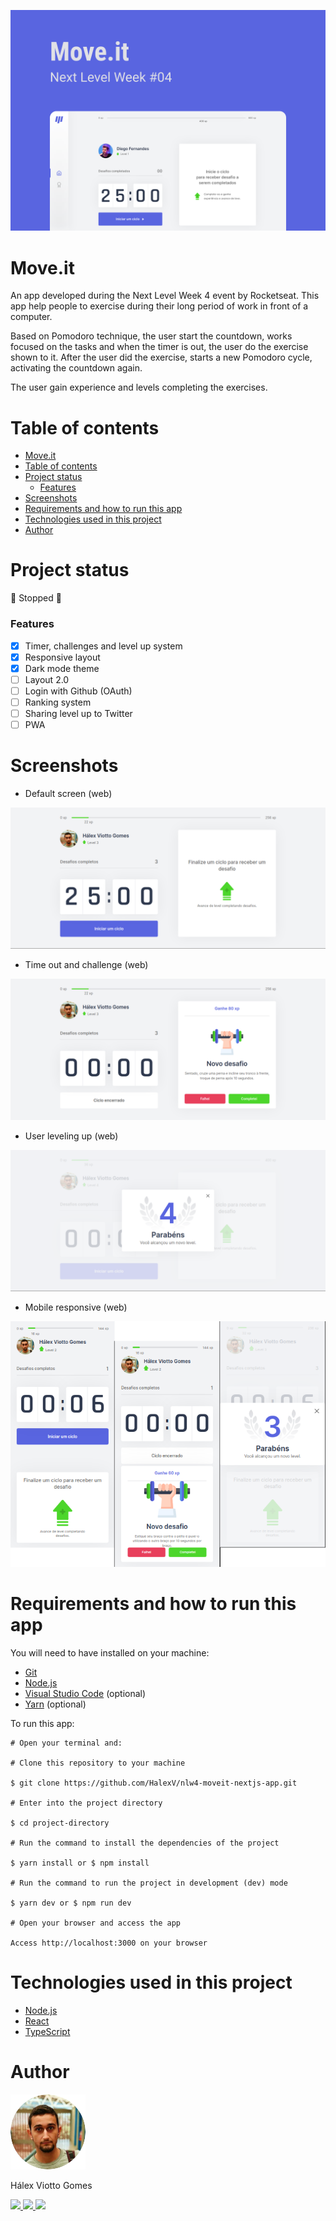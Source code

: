 ![banner](readme_assets/capa.svg)

<h1 id="move-it">Move.it</h1>
<p>
An app developed during the Next Level Week 4 event by Rocketseat. This app help people to exercise during their long period of work in front of a computer.
</p>

<p>
Based on Pomodoro technique, the user start the countdown, works focused on the tasks and when the timer is out, the user do the exercise shown to it. After the user did the exercise, starts a new Pomodoro cycle, activating the countdown again.
</p>

<p>
The user gain experience and levels completing the exercises.
</p>

# Table of contents

<!--ts-->

- [Move.it](#move-it)
- [Table of contents](#table-of-contents)
- [Project status](#project-status)
  - [Features](#features)
- [Screenshots](#screenshots)
- [Requirements and how to run this app](#requirements-and-how-to-run-this-app)
- [Technologies used in this project](#technologies-used-in-this-project)
- [Author](#author)

<!--te-->

# Project status

🚧 Stopped 🚧

### Features

- [x] Timer, challenges and level up system
- [x] Responsive layout
- [x] Dark mode theme
- [ ] Layout 2.0
- [ ] Login with Github (OAuth)
- [ ] Ranking system
- [ ] Sharing level up to Twitter
- [ ] PWA

# Screenshots

- Default screen (web)

![Default screen](readme_assets/default-screen.png)

- Time out and challenge (web)

![Time out and challenge](readme_assets/timeout-and-challenge.png)

- User leveling up (web)

![User leveling up](readme_assets/leveling-up.png)

- Mobile responsive (web)

![Mobile responsive](readme_assets/web-mobile-responsive.png)

# Requirements and how to run this app

You will need to have installed on your machine:

- [Git](https://git-scm.com/)
- [Node.js](https://nodejs.org/en/)
- [Visual Studio Code](https://code.visualstudio.com/) (optional)
- [Yarn](https://yarnpkg.com/) (optional)

To run this app:

```
# Open your terminal and:

# Clone this repository to your machine

$ git clone https://github.com/HalexV/nlw4-moveit-nextjs-app.git

# Enter into the project directory

$ cd project-directory

# Run the command to install the dependencies of the project

$ yarn install or $ npm install

# Run the command to run the project in development (dev) mode

$ yarn dev or $ npm run dev

# Open your browser and access the app

Access http://localhost:3000 on your browser

```

# Technologies used in this project

- [Node.js](https://nodejs.org/en/)
- [React](https://reactjs.org/)
- [TypeScript](https://www.typescriptlang.org/)

# Author

<div>
  <img src="readme_assets/profile-photo.png" alt="Hálex Viotto Gomes" title="Hálex Viotto Gomes" />
  <p>Hálex Viotto Gomes</p>
</div>

<div>
  <a href="https://github.com/HalexV">
    <img src="https://img.shields.io/static/v1?label=GitHub&message=HalexV&color=181717&style=for-the-badge&logo=GitHub"/>
  </a>

  <a href="https://www.linkedin.com/in/h%C3%A1lex-viotto-gomes-5375771a0/">
    <img src="https://img.shields.io/static/v1?label=LinkedIn&message=Hálex Viotto Gomes&color=0A66C2&style=for-the-badge&logo=LinkedIn"/>
  </a>

  <a href="https://app.rocketseat.com.br/me/halex-viotto-gomes-1594515532">
    <img src="https://img.shields.io/static/v1?label=App&message=Rocketseat&color=7159c1&style=for-the-badge&logo="/>
  </a>
</div>
